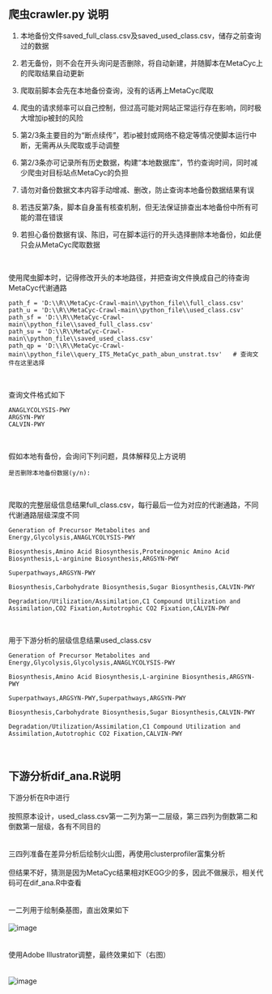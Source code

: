 ## 爬虫crawler.py 说明

1.  本地备份文件saved_full_class.csv及saved_used_class.csv，储存之前查询过的数据

2.  若无备份，则不会在开头询问是否删除，将自动新建，并随脚本在MetaCyc上的爬取结果自动更新

3.  爬取前脚本会先在本地备份查询，没有的话再上MetaCyc爬取

4.  爬虫的请求频率可以自己控制，但过高可能对网站正常运行存在影响，同时极大增加ip被封的风险

5.  第2/3条主要目的为“断点续传”，若ip被封或网络不稳定等情况使脚本运行中断，无需再从头爬取或手动调整

6.  第2/3条亦可记录所有历史数据，构建“本地数据库”，节约查询时间，同时减少爬虫对目标站点MetaCyc的负担

7.  请勿对备份数据文本内容手动增减、删改，防止查询本地备份数据结果有误

8.  若违反第7条，脚本自身虽有核查机制，但无法保证排查出本地备份中所有可能的潜在错误

9.  若担心备份数据有误、陈旧，可在脚本运行的开头选择删除本地备份，如此便只会从MetaCyc爬取数据

<br>

使用爬虫脚本时，记得修改开头的本地路径，并把查询文件换成自己的待查询MetaCyc代谢通路
```
path_f = 'D:\\R\\MetaCyc-Crawl-main\\python_file\\full_class.csv'
path_u = 'D:\\R\\MetaCyc-Crawl-main\\python_file\\used_class.csv'
path_sf = 'D:\\R\\MetaCyc-Crawl-main\\python_file\\saved_full_class.csv'
path_su = 'D:\\R\\MetaCyc-Crawl-main\\python_file\\saved_used_class.csv'
path_qp = 'D:\\R\\MetaCyc-Crawl-main\\python_file\\query_ITS_MetaCyc_path_abun_unstrat.tsv'   # 查询文件在这里选择
```

<br>

查询文件格式如下
```
ANAGLYCOLYSIS-PWY
ARGSYN-PWY
CALVIN-PWY
```

<br>

假如本地有备份，会询问下列问题，具体解释见上方说明
```
是否删除本地备份数据(y/n):
```

<br>

爬取的完整层级信息结果full_class.csv，每行最后一位为对应的代谢通路，不同代谢通路层级深度不同
```
Generation of Precursor Metabolites and Energy,Glycolysis,ANAGLYCOLYSIS-PWY

Biosynthesis,Amino Acid Biosynthesis,Proteinogenic Amino Acid Biosynthesis,L-arginine Biosynthesis,ARGSYN-PWY

Superpathways,ARGSYN-PWY

Biosynthesis,Carbohydrate Biosynthesis,Sugar Biosynthesis,CALVIN-PWY

Degradation/Utilization/Assimilation,C1 Compound Utilization and Assimilation,CO2 Fixation,Autotrophic CO2 Fixation,CALVIN-PWY
```

<br>

用于下游分析的层级信息结果used_class.csv
```
Generation of Precursor Metabolites and Energy,Glycolysis,Glycolysis,ANAGLYCOLYSIS-PWY

Biosynthesis,Amino Acid Biosynthesis,L-arginine Biosynthesis,ARGSYN-PWY

Superpathways,ARGSYN-PWY,Superpathways,ARGSYN-PWY

Biosynthesis,Carbohydrate Biosynthesis,Sugar Biosynthesis,CALVIN-PWY

Degradation/Utilization/Assimilation,C1 Compound Utilization and Assimilation,Autotrophic CO2 Fixation,CALVIN-PWY
```

<br>

## 下游分析dif_ana.R说明

下游分析在R中进行
<br><br>
按照原本设计，used_class.csv第一二列为第一二层级，第三四列为倒数第二和倒数第一层级，各有不同目的
<br><br><br>
三四列准备在差异分析后绘制火山图，再使用clusterprofiler富集分析
<br><br>
但结果不好，猜测是因为MetaCyc结果相对KEGG少的多，因此不做展示，相关代码可在dif_ana.R中查看
<br><br><br>
一二列用于绘制桑基图，直出效果如下
<br><br>
![image](https://github.com/knight-qs/MetaCyc-Crawl/blob/main/fig/raw_fig.jpg)
<br><br><br>
使用Adobe Illustrator调整，最终效果如下（右图）
<br><br><br>
![image](https://github.com/knight-qs/MetaCyc-Crawl/blob/main/fig/sankey_T.jpg)


